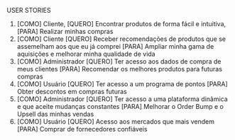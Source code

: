USER STORIES

1. [COMO] Cliente,
   [QUERO] Encontrar produtos de forma fácil e intuitiva,
   [PARA] Realizar minhas compras 
1. [COMO] Cliente
   [QUERO] Receber recomendações de produtos que se assemelham aos que eu já comprei
   [PARA] Ampliar minha gama de aquisições e melhorar minha qualidade de vida
1. [COMO] Administrador
   [QUERO] Ter acesso aos dados de compra de meus clientes
   [PARA] Recomendar os melhores produtos para futuras compras
1. [COMO] Usuário
   [QUERO] Ter acesso a um programa de pontos
   [PARA] Obter descontos em compras futuras
1. [COMO] Administrador
   [QUERO] Ter acesso a uma plataforma dinâmica e que aceite mudanças constantes
   [PARA] Melhorar o Order Bump e o Upsell das minhas vendas
1. [COMO] Usuário
   [QUERO] Acesso aos mercados que mais vendem
   [PARA] Comprar de fornecedores confiáveis
